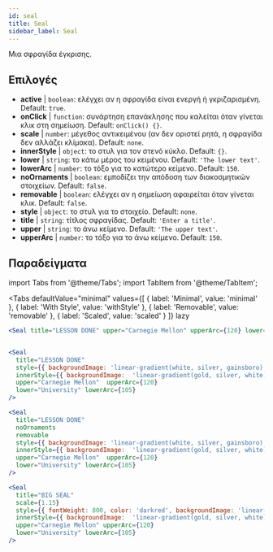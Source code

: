 ```yaml
---
id: seal 
title: Seal
sidebar_label: Seal
---
```


Μια σφραγίδα έγκρισης.

## Επιλογές

* __active__ | `boolean`: ελέγχει αν η σφραγίδα είναι ενεργή ή γκριζαρισμένη. Default: `true`.
* __onClick__ | `function`: συνάρτηση επανάκλησης που καλείται όταν γίνεται κλικ στη σημείωση. Default: `onClick() {}`.
* __scale__ | `number`: μέγεθος αντικειμένου (αν δεν οριστεί ρητά, η σφραγίδα δεν αλλάζει κλίμακα). Default: `none`.
* __innerStyle__ | `object`: το στυλ για τον στενό κύκλο. Default: `{}`.
* __lower__ | `string`: το κάτω μέρος του κειμένου. Default: `'The lower text'`.
* __lowerArc__ | `number`: το τόξο για το κατώτερο κείμενο. Default: `150`.
* __noOrnaments__ | `boolean`: εμποδίζει την απόδοση των διακοσμητικών στοιχείων. Default: `false`.
* __removable__ | `boolean`: ελέγχει αν η σημείωση αφαιρείται όταν γίνεται κλικ. Default: `false`.
* __style__ | `object`: το στυλ για το στοιχείο. Default: `none`.
* __title__ | `string`: τίτλος σφραγίδας. Default: `'Enter a title'`.
* __upper__ | `string`: το άνω κείμενο. Default: `'The upper text'`.
* __upperArc__ | `number`: το τόξο για το άνω κείμενο. Default: `150`.


## Παραδείγματα

import Tabs from '@theme/Tabs';
import TabItem from '@theme/TabItem';

<Tabs
    defaultValue="minimal"
    values={[
        { label: 'Minimal', value: 'minimal' },
        { label: 'With Style', value: 'withStyle' },
        { label: 'Removable', value: 'removable' },
        { label: 'Scaled', value: 'scaled' }
    ]}
    lazy
>

<TabItem value="minimal">

```jsx live
<Seal title="LESSON DONE" upper="Carnegie Mellon" upperArc={120} lower="University" lowerArc={105} />
```

</TabItem>


<TabItem value="withStyle">

```jsx live

<Seal 
  title="LESSON DONE" 
  style={{ backgroundImage: 'linear-gradient(white, silver, gainsboro)'}}
  innerStyle={{ backgroundImage:  'linear-gradient(gold, silver, white)' }}
  upper="Carnegie Mellon"  upperArc={120} 
  lower="University" lowerArc={105}
/>
```

</TabItem>

<TabItem value="removable">

```jsx live
<Seal 
  title="LESSON DONE" 
  noOrnaments
  removable
  style={{ backgroundImage: 'linear-gradient(white, silver, gainsboro)'}}
  innerStyle={{ backgroundImage:  'linear-gradient(gold, silver, white)' }}
  upper="Carnegie Mellon"  upperArc={120} 
  lower="University" lowerArc={105}
/>
```

</TabItem>

<TabItem value="scaled">

```jsx live
<Seal 
  title="BIG SEAL" 
  scale={1.15}
  style={{ fontWeight: 800, color: 'darkred', backgroundImage: 'linear-gradient(white, silver, gainsboro)'}}
  innerStyle={{ backgroundImage:  'linear-gradient(gold, silver, white)' }}
  upper="Carnegie Mellon" upperArc={120} 
  lower="University" lowerArc={105}
/>
```

</TabItem>

</Tabs>
